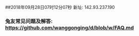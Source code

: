 ##2018年09月28日07时12分07秒 新址: 142.93.237.190
### 兔友常见问题及解答: https://github.com/wanggonging/d/blob/w/FAQ.md
